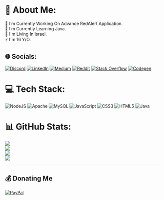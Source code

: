 # 💫 About Me:
🔭 I’m Currently Working On Advance RedAlert Application.<br>🌱 I’m Currently Learning Java.<br>🏡 I'm Living In Israel.<br>⚡ I'm 16 Y/O.


## 🌐 Socials:
[![Discord](https://img.shields.io/badge/Discord-%237289DA.svg?logo=discord&logoColor=white)](https://discord.gg/danielsogriam) [![LinkedIn](https://img.shields.io/badge/LinkedIn-%230077B5.svg?logo=linkedin&logoColor=white)](https://linkedin.com/in/DanielSograim) [![Medium](https://img.shields.io/badge/Medium-12100E?logo=medium&logoColor=white)](https://medium.com/@DanielSograim) [![Reddit](https://img.shields.io/badge/Reddit-%23FF4500.svg?logo=Reddit&logoColor=white)](https://reddit.com/user/DanielSograim) [![Stack Overflow](https://img.shields.io/badge/-Stackoverflow-FE7A16?logo=stack-overflow&logoColor=white)](https://stackoverflow.com/users/16834865) [![Codepen](https://img.shields.io/badge/Codepen-000000?style=for-the-badge&logo=codepen&logoColor=white)](https://codepen.io/DanielSograim) 

# 💻 Tech Stack:
![NodeJS](https://img.shields.io/badge/node.js-6DA55F?style=for-the-badge&logo=node.js&logoColor=white) ![Apache](https://img.shields.io/badge/apache-%23D42029.svg?style=for-the-badge&logo=apache&logoColor=white) ![MySQL](https://img.shields.io/badge/mysql-%2300000f.svg?style=for-the-badge&logo=mysql&logoColor=white) ![JavaScript](https://img.shields.io/badge/javascript-%23323330.svg?style=for-the-badge&logo=javascript&logoColor=%23F7DF1E) ![CSS3](https://img.shields.io/badge/css3-%231572B6.svg?style=for-the-badge&logo=css3&logoColor=white) ![HTML5](https://img.shields.io/badge/html5-%23E34F26.svg?style=for-the-badge&logo=html5&logoColor=white) ![Java](https://img.shields.io/badge/java-%23ED8B00.svg?style=for-the-badge&logo=openjdk&logoColor=white)
# 📊 GitHub Stats:
![](https://github-readme-stats.vercel.app/api?username=Daniel()&theme=dark&hide_border=false&include_all_commits=true&count_private=true)<br/>
![](https://github-readme-streak-stats.herokuapp.com/?user=Daniel()&theme=dark&hide_border=false)<br/>
![](https://github-readme-stats.vercel.app/api/top-langs/?username=Daniel()&theme=dark&hide_border=false&include_all_commits=true&count_private=true&layout=compact)<br/>
[![](https://visitcount.itsvg.in/api?id=Daniel()&icon=0&color=0)](https://visitcount.itsvg.in)

---

  ## 💰 Donating Me
  [![PayPal](https://img.shields.io/badge/PayPal-00457C?style=for-the-badge&logo=paypal&logoColor=white)](https://paypal.me/DanielSograim) 

  
<!-- Proudly created with GPRM ( https://gprm.itsvg.in ) -->
